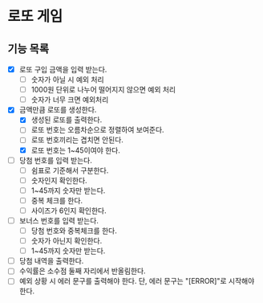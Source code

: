 # 로또 게임

## 기능 목록

- [x]  로또 구입 금액을 입력 받는다. 
    - [ ]  숫자가 아닐 시 예외 처리 
    - [ ]  1000원 단위로 나누어 떨어지지 않으면 예외 처리 
    - [ ]  숫자가 너무 크면 예외처리
- [x] 금액만큼 로또를 생성한다.
  - [x] 생성된 로또를 출력한다.
  - [ ] 로또 번호는 오름차순으로 정렬하여 보여준다.
  - [ ] 로또 번호끼리는 겹치면 안된다.
  - [x] 로또 번호는 1~45이여야 한다. 
- [ ]  당첨 번호를 입력 받는다. 
    - [ ]  쉼표로 기준해서 구분한다. 
    - [ ]  숫자인지 확인한다.
    - [ ]  1~45까지 숫자만 받는다. 
    - [ ]  중복 체크를 한다. 
    - [ ]  사이즈가 6인지 확인한다. 
- [ ]  보너스 번호를 입력 받는다.
    - [ ]  당첨 번호와 중복체크를 한다. 
    - [ ]  숫자가 아닌지 확인한다.
    - [ ]  1~45까지 숫자만 받는다.
- [ ]  당첨 내역을 출력한다.
- [ ]  수익률은 소수점 둘째 자리에서 반올림한다.
- [ ]  예외 상황 시 에러 문구를 출력해야 한다. 단, 에러 문구는 "[ERROR]"로 시작해야 한다.